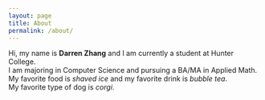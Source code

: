 ```yaml
---
layout: page
title: About
permalink: /about/
---
```


Hi, my name is **Darren Zhang** and I am currently a student at Hunter College.  
I am majoring in Computer Science and pursuing a BA/MA in Applied Math.  
My favorite food is _shaved ice_ and my favorite drink is _bubble tea_.  
My favorite type of dog is _corgi_.  




